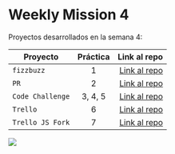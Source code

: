 # Weekly Mission 4 

Proyectos desarrollados en la semana 4:

| Proyecto | Práctica | Link al repo |
| ------------- |:-------------:| -----:|
|`fizzbuzz`|1|[Link al repo](https://github.com/Lfer1111/Fizzbuzz)|
|`PR`|2|[Link al repo](https://github.com/Lfer1111/fizzbuzz-1/commits/master)|
|`Code Challenge`|3, 4, 5|[Link al repo](https://github.com/Lfer1111/code_challenge_api)|
|`Trello`|6|[Link al repo](https://github.com/Lfer1111/trelloJS_launchX)|
|`Trello JS Fork`|7|[Link al repo](https://github.com/Lfer1111/trello)|

<img src="https://user-images.githubusercontent.com/17634377/165124418-8396bcb9-9845-494d-a362-7be3db99b748.png">
